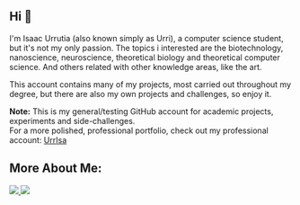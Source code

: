 
## Hi 🧊

I'm Isaac Urrutia (also known simply as Urri), a computer science student, but it's not my only passion.
The topics i interested are the biotechnology, nanoscience, neuroscience, theoretical biology and theoretical computer science. And others related with other knowledge areas, like the art.

This account contains many of my projects, most carried out throughout my degree, but there are also my own projects and challenges, so enjoy it. 

**Note:** This is my general/testing GitHub account for academic projects, experiments and side-challenges.  
For a more polished, professional portfolio, check out my professional account: [UrrIsa](https://github.com/UrrIsa)  


## More About Me: 

<p align="left"> 
  <a href="https://www.linkedin.com/in/isaac-urrutia-alfaro/"> 
    <img src="https://img.shields.io/badge/linkedin-0A66C2?style=for-the-badge&logo=linkedin&logoColor=white"> 
  </a> 
  <a href="https://codeforces.com/profile/Urri"> 
    <img src="https://img.shields.io/badge/Codeforces-1F8ACB?style=for-the-badge&logo=codeforces&logoColor=white"> 
  </a> 
</p>


